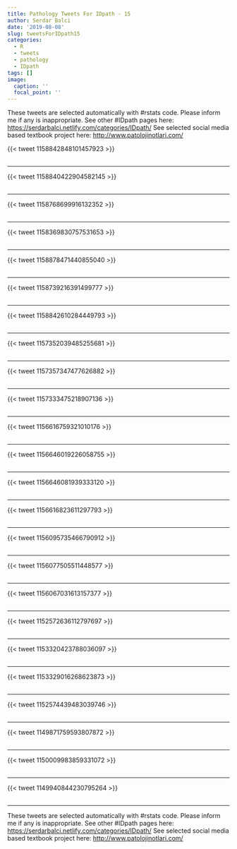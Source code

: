 ```yaml
---
title: Pathology Tweets For IDpath - 15
author: Serdar Balci
date: '2019-08-08'
slug: tweetsForIDpath15
categories:
  - R
  - tweets
  - pathology
  - IDpath
tags: []
image:
  caption: ''
  focal_point: ''
---
```



These tweets are selected automatically with #rstats code. Please inform me if any is inappropriate.
See other #IDpath pages here: https://serdarbalci.netlify.com/categories/IDpath/ 
See selected social media based textbook project here: http://www.patolojinotlari.com/

{{< tweet 1158842848101457923 >}}
<br>
<br>
<hr>
{{< tweet 1158840422904582145 >}}
<br>
<br>
<hr>
{{< tweet 1158768699916132352 >}}
<br>
<br>
<hr>
{{< tweet 1158369830757531653 >}}
<br>
<br>
<hr>
{{< tweet 1158878471440855040 >}}
<br>
<br>
<hr>
{{< tweet 1158739216391499777 >}}
<br>
<br>
<hr>
{{< tweet 1158842610284449793 >}}
<br>
<br>
<hr>
{{< tweet 1157352039485255681 >}}
<br>
<br>
<hr>
{{< tweet 1157357347477626882 >}}
<br>
<br>
<hr>
{{< tweet 1157333475218907136 >}}
<br>
<br>
<hr>
{{< tweet 1156616759321010176 >}}
<br>
<br>
<hr>
{{< tweet 1156646019226058755 >}}
<br>
<br>
<hr>
{{< tweet 1156646081939333120 >}}
<br>
<br>
<hr>
{{< tweet 1156616823611297793 >}}
<br>
<br>
<hr>
{{< tweet 1156095735466790912 >}}
<br>
<br>
<hr>
{{< tweet 1156077505511448577 >}}
<br>
<br>
<hr>
{{< tweet 1156067031613157377 >}}
<br>
<br>
<hr>
{{< tweet 1152572636112797697 >}}
<br>
<br>
<hr>
{{< tweet 1153320423788036097 >}}
<br>
<br>
<hr>
{{< tweet 1153329016268623873 >}}
<br>
<br>
<hr>
{{< tweet 1152574439483039746 >}}
<br>
<br>
<hr>
{{< tweet 1149871759593807872 >}}
<br>
<br>
<hr>
{{< tweet 1150009983859331072 >}}
<br>
<br>
<hr>
{{< tweet 1149940844230795264 >}}
<br>
<br>
<hr>


These tweets are selected automatically with #rstats code. Please inform me if any is inappropriate.
See other #IDpath pages here: https://serdarbalci.netlify.com/categories/IDpath/ 
See selected social media based textbook project here: http://www.patolojinotlari.com/
